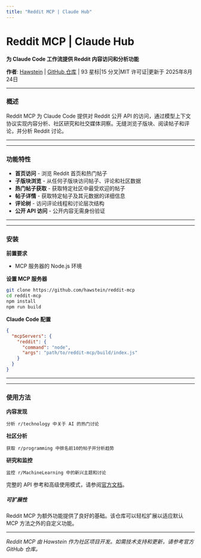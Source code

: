 ```yaml
---
title: "Reddit MCP | Claude Hub"
---
```


# Reddit MCP | Claude Hub

**为 Claude Code 工作流提供 Reddit 内容访问和分析功能**

**作者**: [Hawstein](https://github.com/hawstein)  |  [GitHub 仓库](https://github.com/hawstein/reddit-mcp)  |  93 星标|15 分叉|MIT 许可证|更新于 2025年8月24日

* * *

### 概述[​](#概述)

Reddit MCP 为 Claude Code 提供对 Reddit 公开 API 的访问，通过模型上下文协议实现内容分析、社区研究和社交媒体洞察。无缝浏览子版块、阅读帖子和评论，并分析 Reddit 讨论。

* * *

* * *

### 功能特性[​](#功能特性)

-   **首页访问** - 浏览 Reddit 首页和热门帖子
-   **子版块浏览** - 从任何子版块访问帖子、评论和社区数据
-   **热门帖子获取** - 获取特定社区中最受欢迎的帖子
-   **帖子详情** - 获取特定帖子及其元数据的详细信息
-   **评论树** - 访问评论线程和讨论层次结构
-   **公开 API 访问** - 公开内容无需身份验证

* * *

* * *

### 安装[​](#安装)

**前置要求**

-   MCP 服务器的 Node.js 环境

**设置 MCP 服务器**

```bash
git clone https://github.com/hawstein/reddit-mcp
cd reddit-mcp
npm install
npm run build
```

**Claude Code 配置**

```json
{
  "mcpServers": {
    "reddit": {
      "command": "node",
      "args": "path/to/reddit-mcp/build/index.js"
    }
  }
}
```

* * *

* * *

### 使用方法[​](#使用方法)

**内容发现**

```
分析 r/technology 中关于 AI 的热门讨论
```

**社区分析**

```
获取 r/programming 中排名前10的帖子并分析趋势
```

**研究和监控**

```
监控 r/MachineLearning 中的新兴主题和讨论
```

完整的 API 参考和高级使用模式，请参阅[官方文档](https://github.com/hawstein/reddit-mcp/blob/main/README.md)。

##### 可扩展性

Reddit MCP 为额外功能提供了良好的基础。该仓库可以轻松扩展以适应默认 MCP 方法之外的自定义功能。


* * *

*Reddit MCP 由 Hawstein 作为社区项目开发。如需技术支持和更新，请参考官方 GitHub 仓库。*
